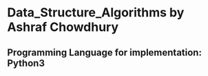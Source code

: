 <a name="readme-top"></a>

# Data_Structure_Algorithms by Ashraf Chowdhury
## Programming Language for implementation: Python3

